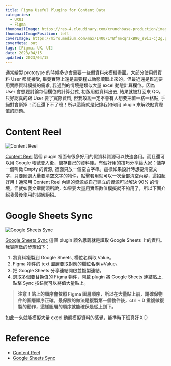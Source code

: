 ```yaml
---
title: Figma Useful Plugins for Content Data
categories:
  - UXUI
  - Figma
thumbnailImage: https://res-4.cloudinary.com/crunchbase-production/image/upload/c_lpad,h_256,w_256,f_auto,q_auto:eco/hoz3ba7owjjzrg9dxrqi
thumbnailImagePosition: left
coverImage: https://miro.medium.com/max/1400/1*BfTmRqrzxB90_e9i1-cj2g.png
coverMeta: out
tags: [Figma, UX, UI]
date: 2023/04/15
updated: 2023/04/15
---
```


通常繪製 prototype 的時候多少會需要一些假資料來模擬畫面。大部分使用假資料 User 都能接受, 畢竟實際上還是需要程式動態讀取出來的。但最近還是難逃要用實際資料模擬的需求, 我遇到的情境是類似大量 excel 動態計算欄位。因為 User 會想要討論每個欄位的計算公式, 初版用假資料出去, 結果就被打回來 QQ。只好認真的跟 User 要了實際資料, 但我敢說一定不會有人想要把值一格一格貼, 手絕對會斷掉！而且還下不了班！所以這篇就是紀錄我如何用 plugin 來解決貼實際值的問題。

<!--more-->

# Content Reel

![Content Reel](https://s3-alpha-sig.figma.com/plugins/731627216655469013/14999/7dec3182-dd46-41f5-aeb0-9fc831efb9de-cover?Expires=1682294400&Signature=MuVHYVhLavHdn56Q2tJDTCNZHlH2nXtA3PTdXnZYtFxS2kM90k8Y-HxzfiEtUYPuG-JpsdNVPkefjyaV3zmiMCcyBUsSgw97smFbkb8X4B4p-bN8kvB420YMj7g7f-WwNqXb~icP0n3o9f3avnDvkzlNSL8aeFf7Zoiyq1ejJhY4QOfQxY0C7lggF1TDfkEa65wS7-DP-vIZmk2M0oR9NBBosZ7hj7v46tkmBP-7uZ3QM0u3ruiSXnB0IViP5EkNx3XuxKCPJPqm~5BuPq4TiN5QyoIFIZiu5KEFpx2m3C5g1sHx6UPfhB3M6vhmucokstctwhSTjvZWZADF3~2-zQ__&Key-Pair-Id=APKAQ4GOSFWCVNEHN3O4)

[Content Reel](https://www.figma.com/community/plugin/731627216655469013/Content-Reel) 這個 plugin 裡面有很多好用的假資料資源可以快速套用。而且還可以用 Google 帳號登入後，儲存自己的資料庫。有個好用的技巧分享給大家：儲存一個叫做 Empty 的資源, 裡面只放一個空白字串。這樣如果設計時想要清空文字，只要圈選大量要清空文字的物件，點擊套用就可以一次全部清空內容，這招超好用！通常用 Content Reel 內建的資源或自己建立的資源可以解決 90% 的情境，但就如我文章開頭所說，如果要大量用實際數值模擬就不夠用了，所以下面介紹我最後使用的超級絕招。

# Google Sheets Sync 

![Google Sheets Sync](https://s3-alpha-sig.figma.com/plugins/735770583268406934/614/8ceb8669-360c-4a86-9031-8dba20d4cc75-cover?Expires=1682294400&Signature=fiZiquIXjCwQbfAECYYCIx7w58zeBOs6aLSSrZMLJyo~4ARDx~qNzybUU4aUtAkGQ0j~2qyyBw-pVH4FW2NbqH3D9k4epOeATMvqRDQZt3YcK9dL-k7StQhJtOQNCWI6RgUFRDhE-QZtFfKqiZTuU-PbqUfJ~3eLfbsmPY7YDGEb18NKUXKtunLHu-ZvTl~keEg0J~nuTiSc57UnbyIiCpYwdZNHrjb9z6F3z0O-~xr5npXWAQ59TFN0QuwzVUFdulCZARuPzU-rSWDYwA1m2WZEkxL2xnWkAgAMFnfmEqNPvkZEXhMvmLvQ6V0zLyuTPrHRhlxTJ5NGyPAdnkxFwQ__&Key-Pair-Id=APKAQ4GOSFWCVNEHN3O4)

[Google Sheets Sync](https://www.figma.com/community/plugin/735770583268406934/Google-Sheets-Sync) 這個 plugin 顧名思義就是讀取 Google Sheets 上的資料。我實際做的步驟如下：

1. 將資料複製到 Google Sheets, 欄位名稱取 Value。
2. Figma 物件的 text 圖層要取對應的欄位名稱 #Value。
3. 把 Google Sheets 分享連結開啟並複製連結。
4. 選取多個要替換值的 Figma 物件，開啟 plugin 將 Google Sheets 連結貼上, 點擊 Sync 按鈕就可以將值大量貼上。

> **注意！貼上的順序會依照 Figma 圖層順序，所以在大量貼上前，請確保物件的圖層順序正確。最保險的做法是複製第一個物件後，ctrl + D 重複做複製的動作，這樣圖層的順序就能確保是從上到下。**

如此一來就能模擬大量 excel 動態模擬資料的感覺，能準時下班真好ＸＤ

# Reference

* [Content Reel](https://www.figma.com/community/plugin/731627216655469013/Content-Reel)
* [Google Sheets Sync](https://www.figma.com/community/plugin/735770583268406934/Google-Sheets-Sync)